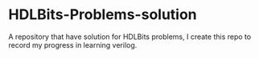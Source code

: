 # HDLBits-Problems-solution
A repository that have solution for HDLBits problems, I create this repo to record my progress in learning verilog.
